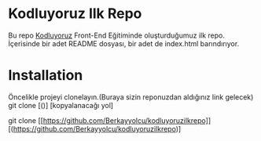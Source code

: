 # Kodluyoruz Ilk Repo
<p>Bu repo <a href="https://kodluyoruz.org/tr/kodluyoruz/">Kodluyoruz</a> Front-End Eğitiminde oluşturduğumuz ilk repo. İçerisinde bir adet README dosyası, bir adet de index.html barındırıyor.</p>


# Installation
Öncelikle projeyi clonelayın.(Buraya sizin reponuzdan aldığınız link gelecek)
git clone [()] [kopyalanacağı yol]


git clone [[https://github.com/Berkayyolcu/kodluyoruzilkrepo]] [(https://github.com/Berkayyolcu/kodluyoruzilkrepo)]
